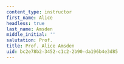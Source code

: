 ```yaml
---
content_type: instructor
first_name: Alice
headless: true
last_name: Amsden
middle_initial: ''
salutation: Prof.
title: Prof. Alice Amsden
uid: bc2e78b2-3452-c1c2-2b90-da196b4e3d85
---
```

